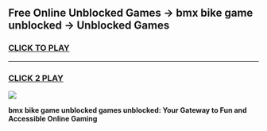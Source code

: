 
## Free Online Unblocked Games → bmx bike game unblocked → Unblocked Games
<h3>
<a href="https://premium.freeplayer.one?title=bmx_bike_game_unblocked&ref=21F">CLICK TO PLAY</a></h3>
<hr>

<h3>
<a href="https://premium.freeplayer.one?title=bmx_bike_game_unblocked&ref=21F">CLICK 2 PLAY</a>
  
</h3>

<a href="https://premium.freeplayer.one?title=bmx_bike_game_unblocked&ref=21F/"><img src="https://clearcache.store/games.png"></a>


**bmx bike game unblocked games unblocked: Your Gateway to Fun and Accessible Online Gaming**
